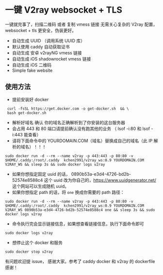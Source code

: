# 一键 V2ray websocket + TLS

一键就完事了，扫描二维码 或者 复制 vmess 链接 无需关心复杂的 V2ray 配置，websocket + tls 更安全，伪装更好。

* 自动生成 UUID （调用系统 UUID 库）
* 默认使用 caddy 自动获取证书
* 自动生成 安卓 v2rayNG vmess 链接
* 自动生成 iOS shadowrocket vmess 链接
* 自动生成 iOS 二维码
* Simple fake website

## 使用方法

 * 提前安装好 docker 
 ```
  curl -fsSL https://get.docker.com -o get-docker.sh  && \
  bash get-docker.sh
 ```
 * 解析好域名 确认 你的域名正确解析到了你安装的这台服务器
 * 会占用 443 和 80 端口请提前确认没有跑其他的业务 （ lsof -i:80 和 lsof -i:443 能查看）
 * 请将下面命令中的 YOURDOMAIN.COM（域名）替换成自己的域名（此 IP 解析的域名）！！！

```
sudo docker run -d --rm --name v2ray -p 443:443 -p 80:80 -v $HOME/.caddy:/root/.caddy  kchen2991/v2ray_ws:0.9 YOURDOMAIN.COM V2RAY_WS && sleep 3s && sudo docker logs v2ray
```
* 如果你想指定固定 uuid 的话， 0890b53a-e3d4-4726-bd2b-52574e8588c4 这个 uuid 改为你自己的，https://www.uuidgenerator.net/ 这个网站可以生成随机 uuid。
* 如果你想指定 path 的话，将 `one` 换成你需要的 path 路径：
```
sudo docker run -d --rm --name v2ray -p 443:443 -p 80:80 -v $HOME/.caddy:/root/.caddy  kchen2991/v2ray_ws:0.9 YOURDOMAIN.COM V2RAY_WS 0890b53a-e3d4-4726-bd2b-52574e8588c4 one && sleep 3s && sudo docker logs v2ray
```

* 命令执行完会显示链接信息，如果想查看链接信息，执行下面命令即可
```
sudo docker logs v2ray
```
* 想停止这个 docker 和服务
```
sudo docker stop v2ray
```

有问题欢迎提 issue， 感谢大家。参考了 caddy docker 和 v2ray 的 dockerfile 感谢！
